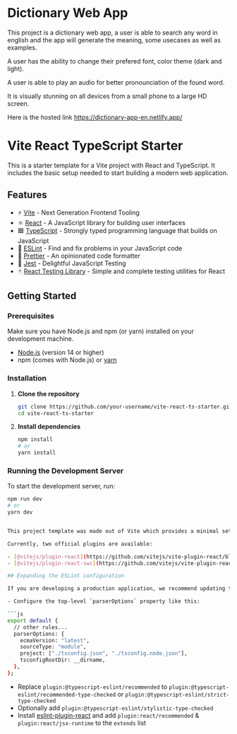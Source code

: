 # Dictionary Web App

This project is a dictionary web app, a user is able to search any word in english and the app will generate the meaning, some usecases as well as examples.

A user has the ability to change their prefered font, color theme (dark and light).

A user is able to play an audio for better pronounciation of the found word.

It is visually stunning on all devices from a small phone to a large HD screen.

Here is the hosted link https://dictionary-app-en.netlify.app/

# Vite React TypeScript Starter

This is a starter template for a Vite project with React and TypeScript. It includes the basic setup needed to start building a modern web application.

## Features

- ⚡️ [Vite](https://vitejs.dev/) - Next Generation Frontend Tooling
- ⚛️ [React](https://reactjs.org/) - A JavaScript library for building user interfaces
- 🟦 [TypeScript](https://www.typescriptlang.org/) - Strongly typed programming language that builds on JavaScript
- 📏 [ESLint](https://eslint.org/) - Find and fix problems in your JavaScript code
- 💅 [Prettier](https://prettier.io/) - An opinionated code formatter
- 🧪 [Jest](https://jestjs.io/) - Delightful JavaScript Testing
- 🃏 [React Testing Library](https://testing-library.com/react) - Simple and complete testing utilities for React

## Getting Started

### Prerequisites

Make sure you have Node.js and npm (or yarn) installed on your development machine.

- [Node.js](https://nodejs.org/) (version 14 or higher)
- npm (comes with Node.js) or [yarn](https://yarnpkg.com/)

### Installation

1. **Clone the repository**

   ```sh
   git clone https://github.com/your-username/vite-react-ts-starter.git
   cd vite-react-ts-starter
   ```

2. **Install dependencies**

   ```sh
   npm install
   # or
   yarn install
   ```

### Running the Development Server

To start the development server, run:

````sh
npm run dev
# or
yarn dev


This project template was made out of Vite which provides a minimal setup to get React working in Vite with HMR and some ESLint rules.

Currently, two official plugins are available:

- [@vitejs/plugin-react](https://github.com/vitejs/vite-plugin-react/blob/main/packages/plugin-react/README.md) uses [Babel](https://babeljs.io/) for Fast Refresh
- [@vitejs/plugin-react-swc](https://github.com/vitejs/vite-plugin-react-swc) uses [SWC](https://swc.rs/) for Fast Refresh

## Expanding the ESLint configuration

If you are developing a production application, we recommend updating the configuration to enable type aware lint rules:

- Configure the top-level `parserOptions` property like this:

```js
export default {
  // other rules...
  parserOptions: {
    ecmaVersion: "latest",
    sourceType: "module",
    project: ["./tsconfig.json", "./tsconfig.node.json"],
    tsconfigRootDir: __dirname,
  },
};
````

- Replace `plugin:@typescript-eslint/recommended` to `plugin:@typescript-eslint/recommended-type-checked` or `plugin:@typescript-eslint/strict-type-checked`
- Optionally add `plugin:@typescript-eslint/stylistic-type-checked`
- Install [eslint-plugin-react](https://github.com/jsx-eslint/eslint-plugin-react) and add `plugin:react/recommended` & `plugin:react/jsx-runtime` to the `extends` list
